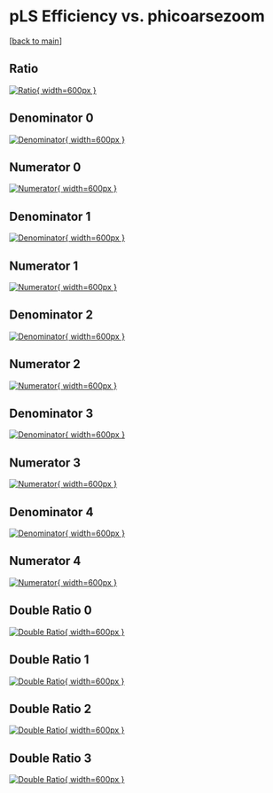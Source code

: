 # pLS Efficiency vs. phicoarsezoom

[[back to main](./)]



## Ratio

[![Ratio](../mtv/var/pLS_base_0_1_eff_phicoarsezoom.png){ width=600px }](../mtv/var/pLS_base_0_1_eff_phicoarsezoom.pdf)

## Denominator 0

[![Denominator](../mtv/den/pLS_base_0_1_eff_phicoarsezoom_den0.png){ width=600px }](../mtv/den/pLS_base_0_1_eff_phicoarsezoom_den0.pdf)

## Numerator 0

[![Numerator](../mtv/num/pLS_base_0_1_eff_phicoarsezoom_num0.png){ width=600px }](../mtv/num/pLS_base_0_1_eff_phicoarsezoom_num0.pdf)

## Denominator 1

[![Denominator](../mtv/den/pLS_base_0_1_eff_phicoarsezoom_den1.png){ width=600px }](../mtv/den/pLS_base_0_1_eff_phicoarsezoom_den1.pdf)

## Numerator 1

[![Numerator](../mtv/num/pLS_base_0_1_eff_phicoarsezoom_num1.png){ width=600px }](../mtv/num/pLS_base_0_1_eff_phicoarsezoom_num1.pdf)

## Denominator 2

[![Denominator](../mtv/den/pLS_base_0_1_eff_phicoarsezoom_den2.png){ width=600px }](../mtv/den/pLS_base_0_1_eff_phicoarsezoom_den2.pdf)

## Numerator 2

[![Numerator](../mtv/num/pLS_base_0_1_eff_phicoarsezoom_num2.png){ width=600px }](../mtv/num/pLS_base_0_1_eff_phicoarsezoom_num2.pdf)

## Denominator 3

[![Denominator](../mtv/den/pLS_base_0_1_eff_phicoarsezoom_den3.png){ width=600px }](../mtv/den/pLS_base_0_1_eff_phicoarsezoom_den3.pdf)

## Numerator 3

[![Numerator](../mtv/num/pLS_base_0_1_eff_phicoarsezoom_num3.png){ width=600px }](../mtv/num/pLS_base_0_1_eff_phicoarsezoom_num3.pdf)

## Denominator 4

[![Denominator](../mtv/den/pLS_base_0_1_eff_phicoarsezoom_den4.png){ width=600px }](../mtv/den/pLS_base_0_1_eff_phicoarsezoom_den4.pdf)

## Numerator 4

[![Numerator](../mtv/num/pLS_base_0_1_eff_phicoarsezoom_num4.png){ width=600px }](../mtv/num/pLS_base_0_1_eff_phicoarsezoom_num4.pdf)

## Double Ratio 0

[![Double Ratio](../mtv/ratio/pLS_base_0_1_eff_phicoarsezoom_ratio0.png){ width=600px }](../mtv/ratio/pLS_base_0_1_eff_phicoarsezoom_ratio0.pdf)

## Double Ratio 1

[![Double Ratio](../mtv/ratio/pLS_base_0_1_eff_phicoarsezoom_ratio1.png){ width=600px }](../mtv/ratio/pLS_base_0_1_eff_phicoarsezoom_ratio1.pdf)

## Double Ratio 2

[![Double Ratio](../mtv/ratio/pLS_base_0_1_eff_phicoarsezoom_ratio2.png){ width=600px }](../mtv/ratio/pLS_base_0_1_eff_phicoarsezoom_ratio2.pdf)

## Double Ratio 3

[![Double Ratio](../mtv/ratio/pLS_base_0_1_eff_phicoarsezoom_ratio3.png){ width=600px }](../mtv/ratio/pLS_base_0_1_eff_phicoarsezoom_ratio3.pdf)

